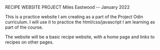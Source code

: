 RECIPE WEBSITE PROJECT
Miles Eastwood -- January 2022

This is a practice website I am creating as a part of the Project Odin curriculum.
I will use it to practice the html/css/javascript I am learning as part of the course.

The website will be a basic recipe website, with a home page and links to recipes on other pages.
